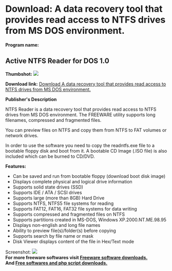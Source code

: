 # Download: A data recovery tool that provides read access to NTFS drives from MS DOS environment.

**Program name:**

## Active NTFS Reader for DOS 1.0

  
**Thumbshot:** ![](http://www.freewarefiles.com/screenshot/actntfsrdrdos_md.gif)   
  
**Download link:** [Download A data recovery tool that provides read access to NTFS drives from MS DOS environment.](http://freesoftwares.boysofts.com/Active-NTFS-Reader-for-DOS_program_53884.html)  
  


**Publisher's Description**  
  


NTFS Reader is a data recovery tool that provides read access to NTFS drives from MS DOS environment. The FREEWARE utility supports long filenames, compressed and fragmented files. 

You can preview files on NTFS and copy them from NTFS to FAT volumes or network drives. 

In order to use the software you need to copy the readntfs.exe file to a bootable floppy disk and boot from it. A bootable CD Image (.ISO file) is also included which can be burned to CD/DVD.

**Features:**

  * Can be saved and run from bootable floppy (download boot disk image) 
  * Displays complete physical and logical drive information 
  * Supports solid state drives (SSD) 
  * Supports IDE / ATA / SCSI drives 
  * Supports large (more than 8GB) Hard Drive 
  * Supports NTFS, NTFS5 file systems for reading 
  * Supports FAT12, FAT16, FAT32 file systems for data writing 
  * Supports compressed and fragmented files on NTFS 
  * Supports partitions created in MS-DOS, Windows XP.2000.NT.ME.98.95 
  * Displays non-english and long file names 
  * Ability to preview file(s)/folder(s) before copying 
  * Supports search by file name or mask 
  * Disk Viewer displays content of the file in Hex/Text mode 

  
  
Screenshot: ![](http://www.freewarefiles.com/screenshot/actntfsrdrdos.gif)   
**For more freeware softwares visit [Freeware software downloads.](http://freesoftwares.boysofts.com/)**   
**And [Free softwares and php script downloads.](http://www.boysofts.com/)**
